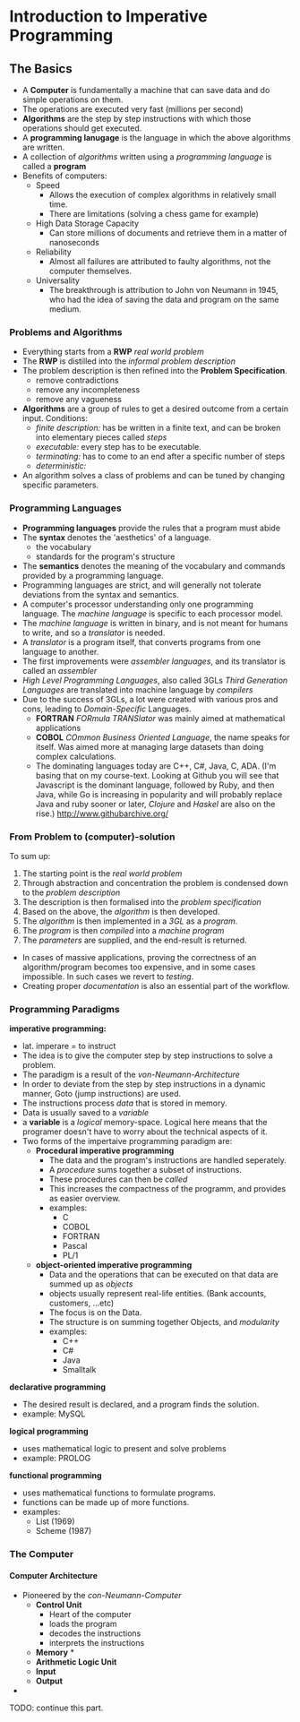 # Introduction to Imperative Programming
	
## The Basics 

* A **Computer** is fundamentally a machine that can save data and do simple operations on them.
* The operations are executed very fast (millions per second)
* **Algorithms** are the step by step instructions with which those operations should get executed.
* A **programming lanugage** is the language in which the above algorithms are written.
* A collection of *algorithms* written using a *programming language* is called a **program**
* Benefits of computers:
	* Speed
		* Allows the execution of complex algorithms in relatively small time.
		* There are limitations (solving a chess game for example)
	* High Data Storage Capacity
		* Can store millions of documents and retrieve them in a matter of nanoseconds
	* Reliability
		* Almost all failures are attributed to faulty algorithms, not the computer themselves.
	* Universality
		* The breakthrough is attribution to John von Neumann in 1945, who had the idea of saving the data and program on the same medium.

### Problems and Algorithms

* Everything starts from a **RWP** *real world problem* 
* The **RWP** is distilled into the *informal problem description*
* The problem description is then refined into the **Problem Specification**. 
	* remove contradictions
	* remove any incompleteness
	* remove any vagueness
* **Algorithms** are a group of rules to get a desired outcome from a certain input. Conditions:
	* *finite description:* has be written in a finite text, and can be broken into elementary pieces called *steps*
	* *executable:* every step has to be executable.
	* *terminating:* has to come to an end after a specific number of steps
	* *deterministic:* 
* An algorithm solves a class of problems and can be tuned by changing specific parameters.

### Programming Languages
*	**Programming languages** provide the rules that a program must abide
* The **syntax** denotes the 'aesthetics' of a language.
	* the vocabulary
	* standards for the program's structure
* The **semantics** denotes the meaning of the vocabulary and commands provided by a programming language.
* Programming languages are strict, and will generally not tolerate deviations from the syntax and semantics.
* A computer's processor understanding only one programming language. The *machine language* is specific to each processor model.
* The *machine language* is written in binary, and is not meant for humans to write, and so a *translator* is needed.
* A *translator* is a program itself, that converts programs from one language to another.
* The first improvements were *assembler languages*, and its translator is called an *assembler*
* *High Level Programming Languages*, also called 3GLs *Third Generation Languages* are translated into machine language by *compilers*
* Due to the success of 3GLs, a lot were created with various pros and cons, leading to *Domain-Specific* Languages.
	* **FORTRAN** *FORmula TRANSlator* was mainly aimed at mathematical applications
	* **COBOL** *COmmon Business Oriented Language*, the name speaks for itself. Was aimed more at managing large datasets than doing complex calculations.
	* The dominating languages today are C++, C#, Java, C, ADA. (I'm basing that on my course-text. Looking at Github you will see that Javascript is the dominant language, followed by Ruby, and then Java, while Go is increasing in popularity and will probably replace Java and ruby sooner or later, *Clojure* and *Haskel* are also on the rise.) http://www.githubarchive.org/

### From Problem to (computer)-solution

To sum up:

1. The starting point is the *real world problem*
2. Through abstraction and concentration the problem is condensed down to the *problem description*
3. The description is then formalised into the *problem specification*
4. Based on the above, the *algorithm* is then developed.
5. The *algorithm* is then implemented in a *3GL* as a *program*.
6. The *program* is then *compiled* into a *machine program*
7. The *parameters* are supplied, and the end-result is returned.

* In cases of massive applications, proving the correctness of an algorithm/program becomes too expensive, and in some cases impossible. In such cases we revert to *testing*.
* Creating proper *documentation* is also an essential part of the workflow. 

### Programming Paradigms


**imperative programming:**
* lat. imperare = to instruct
* The idea is to give the computer step by step instructions to solve a problem.
* The paradigm is a result of the *von-Neumann-Architecture*
* In order to deviate from the step by step instructions in a dynamic manner, Goto (jump instructions) are used.
* The instructions process *data* that is stored in memory.
* Data is usually saved to a *variable*
* a **variable** is a *logical* memory-space. Logical here means that the programer doesn't have to worry about the technical aspects of it.
* Two forms of the impertaive programming paradigm  are:
	* **Procedural imperative programming**
		* The data and the program's instructions are handled seperately.
		* A *procedure* sums together a subset of instructions.
		* These procedures can then be *called*
		* This increases the compactness of the programm, and provides as easier overview.
		* examples:
			* C
			* COBOL
			* FORTRAN
			* Pascal 
			* PL/1
	* **object-oriented imperative programming**
		* Data and the operations that can be executed on that data are summed up as *objects*
		* objects usually represent real-life entities. (Bank accounts, customers, ...etc)
		* The focus is on the Data.
		* The structure is on summing together Objects, and *modularity*
		* examples:
			* C++
			* C#
			* Java
			* Smalltalk

**declarative programming**
* The desired result is declared, and a program finds the solution.
* example: MySQL

**logical programming**
* uses mathematical logic to present and solve problems
* example: PROLOG

**functional programming**
* uses mathematical functions to formulate programs.
* functions can be made up of more functions.
* examples:
	* List (1969)
	* Scheme (1987)

	
### The Computer

#### Computer Architecture

* Pioneered by the *con-Neumann-Computer*
	* **Control Unit**
		* Heart of the computer
		* loads the program
		* decodes the instructions
		* interprets the instructions
	* **Memory**
		* 
	* **Arithmetic Logic Unit**
	* **Input**
	* **Output**
* 

TODO: continue this part.


